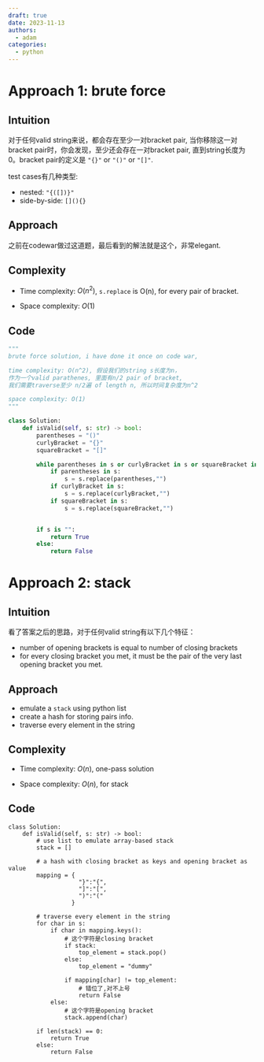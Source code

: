```yaml
---
draft: true
date: 2023-11-13
authors:
  - adam
categories:
  - python
---
```


# Approach 1: brute force


## Intuition
<!-- Describe your first thoughts on how to solve this problem. -->
对于任何valid string来说，都会存在至少一对bracket pair, 当你移除这一对bracket pair时，你会发现，至少还会存在一对bracket pair, 直到string长度为0。bracket pair的定义是 `"{}"` or `"()"` or `"[]"`. 

test cases有几种类型:
- nested: `"{([])}"`
- side-by-side: `[](){}`


## Approach
<!-- Describe your approach to solving the problem. -->
之前在codewar做过这道题，最后看到的解法就是这个，非常elegant.



## Complexity
- Time complexity: $O(n^2)$, `s.replace` is O(n), for every pair of bracket.
<!-- Add your time complexity here, e.g. $$O(n)$$ -->

- Space complexity: $O(1)$
<!-- Add your space complexity here, e.g. $$O(n)$$ -->

## Code
```python
"""
brute force solution, i have done it once on code war,

time complexity: O(n^2), 假设我们的string s长度为n，
作为一个valid parathenes, 里面有n/2 pair of bracket, 
我们需要traverse至少 n/2遍 of length n, 所以时间复杂度为n^2

space complexity: O(1)
"""

class Solution:
    def isValid(self, s: str) -> bool:
        parentheses = "()"
        curlyBracket = "{}"
        squareBracket = "[]"

        while parentheses in s or curlyBracket in s or squareBracket in s:
            if parentheses in s:
                s = s.replace(parentheses,"")
            if curlyBracket in s:
                s = s.replace(curlyBracket,"")
            if squareBracket in s:
                s = s.replace(squareBracket,"")


        if s is "":
            return True
        else:
            return False

```


# Approach 2: stack

## Intuition
<!-- Describe your first thoughts on how to solve this problem. -->
看了答案之后的思路，对于任何valid string有以下几个特征：
- number of opening brackets is equal to number of closing brackets
- for every closing bracket you met, it must be the pair of the very last opening bracket you met.


## Approach
<!-- Describe your approach to solving the problem. -->
- emulate a `stack` using python list
- create a hash for storing pairs info.
- traverse every element in the string


## Complexity
- Time complexity: $O(n)$, one-pass solution
<!-- Add your time complexity here, e.g. $$O(n)$$ -->

- Space complexity: $O(n)$, for stack
<!-- Add your space complexity here, e.g. $$O(n)$$ -->

## Code
```
class Solution:
    def isValid(self, s: str) -> bool:
        # use list to emulate array-based stack
        stack = []

        # a hash with closing bracket as keys and opening bracket as value
        mapping = {
                    "}":"{",
                    "]":"[",
                    ")":"("    
                  }

        # traverse every element in the string
        for char in s:
            if char in mapping.keys():
                # 这个字符是closing bracket
                if stack:
                    top_element = stack.pop()
                else:
                    top_element = "dummy"
                
                if mapping[char] != top_element:
                    # 错位了,对不上号 
                    return False
            else:
                # 这个字符是opening bracket
                stack.append(char)

        if len(stack) == 0:
            return True
        else:
            return False
        
```